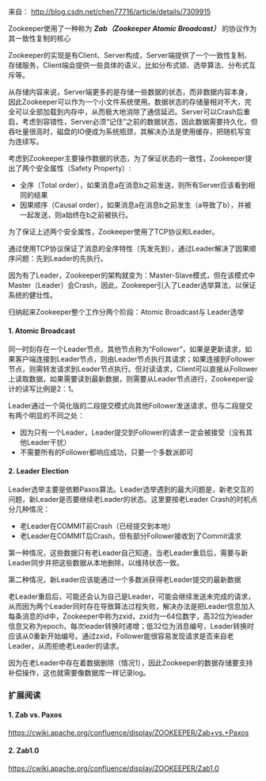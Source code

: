 来自： http://blog.csdn.net/chen77716/article/details/7309915

Zookeeper使用了一种称为 ***Zab（Zookeeper Atomic Broadcast）*** 的协议作为其一致性复制的核心

Zookeeper的实现是有Client、Server构成，Server端提供了一个一致性复制、存储服务，Client端会提供一些具体的语义，比如分布式锁、选举算法、分布式互斥等。

从存储内容来说，Server端更多的是存储一些数据的状态，而非数据内容本身，因此Zookeeper可以作为一个小文件系统使用。数据状态的存储量相对不大，完全可以全部加载到内存中，从而极大地消除了通信延迟。Server可以Crash后重启，考虑到容错性，Server必须“记住”之前的数据状态，因此数据需要持久化，但吞吐量很高时，磁盘的IO便成为系统瓶颈，其解决办法是使用缓存，把随机写变为连续写。

考虑到Zookeeper主要操作数据的状态，为了保证状态的一致性，Zookeeper提出了两个安全属性（Safety Property）:
+ 全序（Total order），如果消息a在消息b之前发送，则所有Server应该看到相同的结果
+ 因果顺序（Causal order），如果消息a在消息b之前发生（a导致了b），并被一起发送，则a始终在b之前被执行。

为了保证上述两个安全属性，Zookeeper使用了TCP协议和Leader。

通过使用TCP协议保证了消息的全序特性（先发先到），通过Leader解决了因果顺序问题：先到Leader的先执行。

因为有了Leader，Zookeeper的架构就变为：Master-Slave模式，但在该模式中Master（Leader）会Crash，因此，Zookeeper引入了Leader选举算法，以保证系统的健壮性。

归纳起来Zookeeper整个工作分两个阶段：Atomic Broadcast与 Leader选举

#### 1. Atomic Broadcast

同一时刻存在一个Leader节点，其他节点称为“Follower”，如果是更新请求，如果客户端连接到Leader节点，则由Leader节点执行其请求；如果连接到Follower节点，则需转发请求到Leader节点执行。但对读请求，Client可以直接从Follower上读取数据，如果需要读到最新数据，则需要从Leader节点进行，Zookeeper设计的读写比例是2：1。

Leader通过一个简化版的二段提交模式向其他Follower发送请求，但与二段提交有两个明显的不同之处：
+ 因为只有一个Leader，Leader提交到Follower的请求一定会被接受（没有其他Leader干扰）
+ 不需要所有的Follower都响应成功，只要一个多数派即可

#### 2. Leader Election

Leader选举主要是依赖Paxos算法。Leader选举遇到的最大问题是，新老交互的问题，新Leader是否要继续老Leader的状态。这里要按老Leader Crash的时机点分几种情况：

+ 老Leader在COMMIT前Crash（已经提交到本地）
+ 老Leader在COMMIT后Crash，但有部分Follower接收到了Commit请求

第一种情况，这些数据只有老Leader自己知道，当老Leader重启后，需要与新Leader同步并把这些数据从本地删除，以维持状态一致。

第二种情况，新Leader应该能通过一个多数派获得老Leader提交的最新数据

老Leader重启后，可能还会认为自己是Leader，可能会继续发送未完成的请求，从而因为两个Leader同时存在导致算法过程失败，解决办法是把Leader信息加入每条消息的id中，Zookeeper中称为zxid，zxid为一64位数字，高32位为leader信息又称为epoch，每次leader转换时递增；低32位为消息编号，Leader转换时应该从0重新开始编号。通过zxid，Follower能很容易发现请求是否来自老Leader，从而拒绝老Leader的请求。

因为在老Leader中存在着数据删除（情况1），因此Zookeeper的数据存储要支持补偿操作，这也就需要像数据库一样记录log。

### 扩展阅读
#### 1. Zab vs. Paxos
https://cwiki.apache.org/confluence/display/ZOOKEEPER/Zab+vs.+Paxos

#### 2. Zab1.0
https://cwiki.apache.org/confluence/display/ZOOKEEPER/Zab1.0
